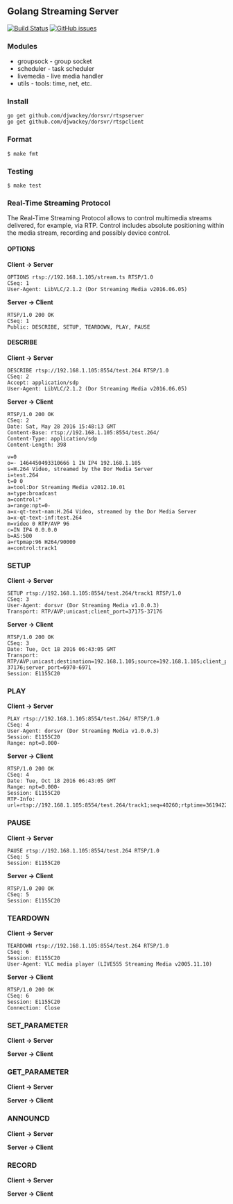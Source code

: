 ## Golang Streaming Server ##

[![Build Status](https://travis-ci.org/djwackey/dorsvr.svg?branch=master)](https://travis-ci.org/djwackey/dorsvr) [![GitHub issues](https://img.shields.io/github/issues/djwackey/dorsvr.svg)](https://github.com/djwackey/dorsvr/issues)
### Modules ###
* groupsock        - group socket
* scheduler        - task scheduler
* livemedia        - live media handler
* utils            - tools: time, net, etc.

### Install ###
	go get github.com/djwackey/dorsvr/rtspserver
	go get github.com/djwackey/dorsvr/rtspclient

### Format ###
	$ make fmt

### Testing ###
	$ make test

### Real-Time Streaming Protocol ###
The Real-Time Streaming Protocol allows to control multimedia streams delivered, for example, via RTP. Control includes absolute positioning within the media stream, recording and possibly device control.

#### OPTIONS ####
**Client -> Server**

	OPTIONS rtsp://192.168.1.105/stream.ts RTSP/1.0
	CSeq: 1
	User-Agent: LibVLC/2.1.2 (Dor Streaming Media v2016.06.05)
**Server -> Client**

	RTSP/1.0 200 OK
    CSeq: 1
    Public: DESCRIBE, SETUP, TEARDOWN, PLAY, PAUSE

#### DESCRIBE ####
**Client -> Server**

	DESCRIBE rtsp://192.168.1.105:8554/test.264 RTSP/1.0
	CSeq: 2
    Accept: application/sdp
    User-Agent: LibVLC/2.1.2 (Dor Streaming Media v2016.06.05)
**Server -> Client**

	RTSP/1.0 200 OK
	CSeq: 2
	Date: Sat, May 28 2016 15:48:13 GMT
	Content-Base: rtsp://192.168.1.105:8554/test.264/
	Content-Type: application/sdp
	Content-Length: 398

	v=0
	o=- 1464450493310666 1 IN IP4 192.168.1.105
	s=H.264 Video, streamed by the Dor Media Server
	i=test.264
	t=0 0
	a=tool:Dor Streaming Media v2012.10.01
	a=type:broadcast
	a=control:*
	a=range:npt=0-
	a=x-qt-text-nam:H.264 Video, streamed by the Dor Media Server
	a=x-qt-text-inf:test.264
	m=video 0 RTP/AVP 96
	c=IN IP4 0.0.0.0
	b=AS:500
	a=rtpmap:96 H264/90000
	a=control:track1

### SETUP ###
**Client -> Server**

	SETUP rtsp://192.168.1.105:8554/test.264/track1 RTSP/1.0
	CSeq: 3
	User-Agent: dorsvr (Dor Streaming Media v1.0.0.3)
	Transport: RTP/AVP;unicast;client_port=37175-37176

**Server -> Client**

	RTSP/1.0 200 OK
	CSeq: 3
	Date: Tue, Oct 18 2016 06:43:05 GMT
	Transport: RTP/AVP;unicast;destination=192.168.1.105;source=192.168.1.105;client_port=37175-37176;server_port=6970-6971
	Session: E1155C20

### PLAY ###
**Client -> Server**

	PLAY rtsp://192.168.1.105:8554/test.264/ RTSP/1.0
	CSeq: 4
	User-Agent: dorsvr (Dor Streaming Media v1.0.0.3)
	Session: E1155C20
	Range: npt=0.000-

**Server -> Client**

	RTSP/1.0 200 OK
	CSeq: 4
	Date: Tue, Oct 18 2016 06:43:05 GMT
	Range: npt=0.000-
	Session: E1155C20
	RTP-Info: url=rtsp://192.168.1.105:8554/test.264/track1;seq=40260;rtptime=3619422277

### PAUSE ###
**Client -> Server**

	PAUSE rtsp://192.168.1.105:8554/test.264 RTSP/1.0
	CSeq: 5
    Session: E1155C20

**Server -> Client**

	RTSP/1.0 200 OK
    CSeq: 5
	Session: E1155C20

### TEARDOWN ###
**Client -> Server**

	TEARDOWN rtsp://192.168.1.105:8554/test.264 RTSP/1.0
	CSeq: 6
	Session: E1155C20
	User-Agent: VLC media player (LIVE555 Streaming Media v2005.11.10)

**Server -> Client**

	RTSP/1.0 200 OK
	CSeq: 6
	Session: E1155C20
	Connection: Close

### SET_PARAMETER ###
**Client -> Server**

**Server -> Client**

### GET_PARAMETER ###
**Client -> Server**

**Server -> Client**

### ANNOUNCD ###
**Client -> Server**

**Server -> Client**

### RECORD ###
**Client -> Server**

**Server -> Client**
